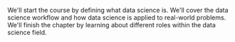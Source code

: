 We'll start the course by defining what data science is. 
We'll cover the data science workflow and how data science is applied to real-world problems. 
We'll finish the chapter by learning about different roles within the data science field.
